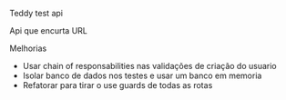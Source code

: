 Teddy test api

Api que encurta URL 


Melhorias
* Usar chain of responsabilities nas validações de criação do usuario
* Isolar banco de dados nos testes e usar um banco em memoria
* Refatorar para tirar o use guards de todas as rotas